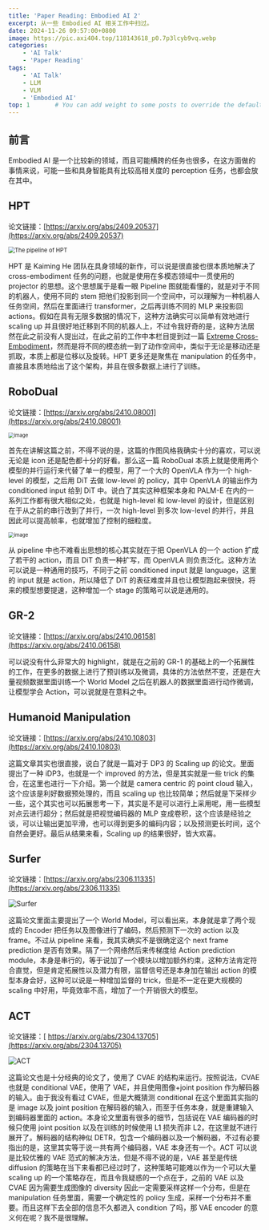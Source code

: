 ```yaml
---
title: 'Paper Reading: Embodied AI 2'
excerpt: 从一些 Embodied AI 相关工作中扫过。
date: 2024-11-26 09:57:00+0800
image: https://pic.axi404.top/118143618_p0.7p3lcyb9vq.webp
categories:
    - 'AI Talk'
    - 'Paper Reading'
tags:
    - 'AI Talk'
    - LLM
    - VLM
    - 'Embodied AI'
top: 1       # You can add weight to some posts to override the default sorting (date descending)
---
```


## 前言

Embodied AI 是一个比较新的领域，而且可能横跨的任务也很多，在这方面做的事情来说，可能一些和具身智能具有比较高相关度的 perception 任务，也都会放在其中。

## HPT

论文链接：[https://arxiv.org/abs/2409.20537](https://arxiv.org/abs/2409.20537)

<img src="https://pic.axi404.top/image.60u8wwy8i3.webp" alt="The pipeline of HPT" style="zoom:80%;" />

HPT 是 Kaiming He 团队在具身领域的新作，可以说是很直接也很本质地解决了 cross-embodiment 任务的问题，也就是使用在多模态领域中一贯使用的 projector 的思想。这个思想属于是看一眼 Pipeline 图就能看懂的，就是对于不同的机器人，使用不同的 stem 把他们投影到同一个空间中，可以理解为一种机器人任务空间，然后在里面进行 transformer，之后再训练不同的 MLP 来投影回 actions。假如在具有无限多数据的情况下，这种方法确实可以简单有效地进行 scaling up 并且很好地迁移到不同的机器人上，不过令我好奇的是，这种方法居然在此之前没有人提出过，在此之前的工作中本栏目提到过一篇 [Extreme Cross-Embodiment](https://arxiv.org/abs/2402.19432)，然而是将不同的模态统一到了动作空间中，类似于无论是移动还是抓取，本质上都是位移以及旋转。HPT 更多还是聚焦在 manipulation 的任务中，直接且本质地给出了这个架构，并且在很多数据上进行了训练。

## RoboDual

论文链接：[https://arxiv.org/abs/2410.08001](https://arxiv.org/abs/2410.08001)

<img src="https://pic.axi404.top/image.4jo3v6aymf.webp" alt="image" style="zoom:70%;" />

首先在讲解这篇之前，不得不说的是，这篇的作图风格我确实十分的喜欢，可以说无论是 icon 还是配色都十分的好看。那么这一篇 RoboDual 本质上就是使用两个模型的并行运行来代替了单一的模型，用了一个大的 OpenVLA 作为一个 high-level 的模型，之后用 DiT 去做 low-level 的 policy，其中 OpenVLA 的输出作为 conditioned input 给到 DiT 中。说白了其实这种框架本身和 PALM-E 在内的一系列工作都有很大相似之处，也就是 high-level 和 low-level 的设计，但是区别在于从之前的串行改到了并行，一次 high-level 到多次 low-level 的并行，并且因此可以提高帧率，也就增加了控制的细粒度。

<img src="https://pic.axi404.top/image.4xujm1jr7w.webp" alt="image" style="zoom:70%;" />

从 pipeline 中也不难看出思想的核心其实就在于把 OpenVLA 的一个 action 扩成了若干的 action，而且 DiT 负责一种扩写，而 OpenVLA 则负责泛化。这种方法可以说是一种通用的技巧，不同于之前 conditioned input 就是 language，这里的 input 就是 action，所以降低了 DiT 的表征难度并且也让模型跑起来很快，将来的模型想要提速，这种增加一个 stage 的策略可以说是通用的。

## GR-2

论文链接：[https://arxiv.org/abs/2410.06158](https://arxiv.org/abs/2410.06158)

可以说没有什么非常大的 highlight，就是在之前的 GR-1 的基础上的一个拓展性的工作，在更多的数据上进行了预训练以及微调，具体的方法依然不变，还是在大量视频数据里面训练一个 World Model 之后在机器人的数据里面进行动作微调，让模型学会 Action，可以说就是在意料之中。

## Humanoid Manipulation

论文链接：[https://arxiv.org/abs/2410.10803](https://arxiv.org/abs/2410.10803)

这篇文章其实也很直接，说白了就是一篇对于 DP3 的 Scaling up 的论文。里面提出了一种 iDP3，也就是一个 improved 的方法，但是其实就是一些 trick 的集合，在这里也进行一下介绍。第一个就是 camera centric 的 point cloud 输入，这个应该是利好数据预处理的，而且 scaling up 也比较简单；然后就是下采样少一些，这个其实也可以拓展思考一下，其实是不是可以进行上采用呢，用一些模型对点云进行超分；然后就是把视觉编码器的 MLP 变成卷积，这个应该是经验之谈，可以让输出更加平滑，也可以得到更多的编码内容；以及预测更长时间，这个自然会更好。最后从结果来看，Scaling up 的结果很好，皆大欢喜。

## Surfer

论文链接：[https://arxiv.org/abs/2306.11335](https://arxiv.org/abs/2306.11335)

![Surfer](https://pic.axi404.top/Surfer.8adam0a9tq.webp)

这篇论文里面主要提出了一个 World Model，可以看出来，本身就是拿了两个现成的 Encoder 把任务以及图像进行了编码，然后预测下一次的 action 以及 frame。不过从 pipeline 来看，我其实确实不是很确定这个 next frame prediction 是否有效果。隔了一个网络然后来传梯度给 Action prediction module，本身是串行的，等于说加了一个模块以增加额外约束，这种方法肯定符合直觉，但是肯定拓展性以及潜力有限，监督信号还是本身加在输出 action 的模型本身会好，这种可以说是一种增加监督的 trick，但是不一定在更大规模的 scaling 中好用，毕竟效率不高，增加了一个开销很大的模型。

## ACT

论文链接：[ https://arxiv.org/abs/2304.13705](https://arxiv.org/abs/2304.13705)

![ACT](https:/pic.axi404.top/image.eskdeuqyp.webp)

这篇论文也是十分经典的论文了，使用了 CVAE 的结构来运行。按照说法，CVAE 也就是 conditional VAE，使用了 VAE，并且使用图像+joint position 作为解码器的输入。由于我没有看过 CVAE，但是大概猜测 conditional 在这个里面其实指的是 image 以及 joint position 在解码器的输入，而至于任务本身，就是重建输入到编码器里面的 action。本身论文里面有很多的细节，包括说在 VAE 编码器的时候只使用 joint position 以及在训练的时候使用 L1 损失而非 L2，在这里就不进行展开了。解码器的结构神似 DETR，包含一个编码器以及一个解码器，不过有必要指出的是，这里其实等于说一共有两个编码器，VAE 本身还有一个。ACT 可以说是比较优雅的 VAE 范式的解决方法，但是不得不说的是，VAE 甚至是传统 diffusion 的策略在当下来看都已经过时了，这种策略可能难以作为一个可以大量 scaling up 的一个策略存在，而且令我疑惑的一个点在于，之前的 VAE 以及 CVAE 因为需要生成图像的 diversity 因此一定需要采样这样一个分布，但是在 manipulation 任务里面，需要一个确定性的 policy 生成，采样一个分布并不重要。而且这样下去全部的信息不久都进入 condition 了吗，那 VAE encoder 的意义何在呢？我不是很理解。